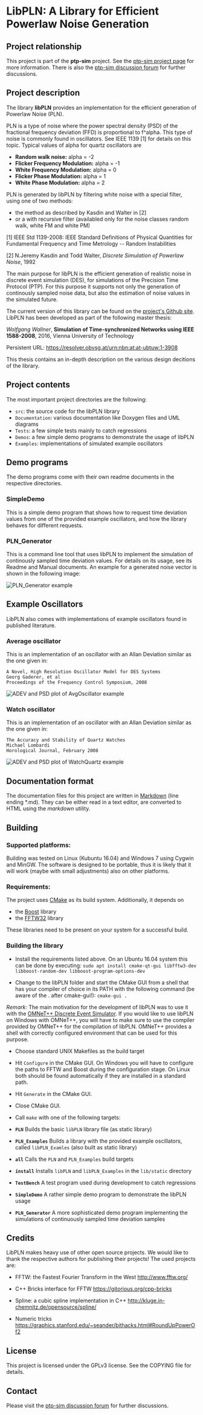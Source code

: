 
LibPLN: A Library for Efficient Powerlaw Noise Generation
==============================================================

Project relationship
-------------------------------

This project is part of the **ptp-sim** project.
See the [ptp-sim project page](https://ptp-sim.github.io/) for more information.
There is also the [ptp-sim discussion forum](http://ptp-sim.boards.net) for further discussions.

Project description
-------------------------------

The library **libPLN** provides an implementation for the efficient generation of Powerlaw Noise (PLN).

PLN is a type of noise where the power spectral density (PSD) of the fractional frequency deviation (FFD) is proportional to f^alpha.
This type of noise is commonly found in oscillators.
See IEEE 1139 [1] for details on this topic.
Typical values of alpha for quartz oscillators are

* **Random walk noise:** alpha = -2
* **Flicker Frequency Modulation:** alpha = -1
* **White Frequency Modulation:** alpha = 0
* **Flicker Phase Modulation:** alpha = 1
* **White Phase Modulation:** alpha = 2

PLN is generated by libPLN by filtering white noise with a special filter, using one of two methods:

* the method as described by Kasdin and Walter in [2]
* or a with recursive filter (availabled only for the noise classes random walk, white FM and white PM)

[1] IEEE Std 1139-2008: IEEE Standard Definitions of Physical Quantities for Fundamental Frequency and Time Metrology -- Random Instabilities

[2] N.Jeremy Kasdin and Todd Walter, *Discrete Simulation of Powerlaw Noise*, 1992

The main purpose for libPLN  is the efficient generation of realistic noise in discrete event simulation (DES), for simulations of the Precision Time Protocol (PTP).
For this purpose it supports not only the generation of continously sampled noise data, but also the estimation of
noise values in the simulated future.

The current version of this library can be found on the [project's Github site][3].
LibPLN has been developed as part of the following master thesis:

_Wolfgang Wallner_, __Simulation of Time-synchronized Networks using IEEE 1588-2008__, 2016, Vienna University of Technology

Persistent URL: https://resolver.obvsg.at/urn:nbn:at:at-ubtuw:1-3908

This thesis contains an in-depth description on the various design decitions of the library.

[3]: https://github.com/ptp-sim/libPLN "libPLN"

Project contents
-------------------------------

The most important project directories are the following:

* `src`: the source code for the libPLN library
* `Documentation`: various documentation like Doxygen files and UML diagrams
* `Tests`: a few simple tests mainly to catch regressions
* `Demos`: a few simple demo programs to demonstrate the usage of libPLN
* `Examples`: implementations of simulated example oscillators

Demo programs
-------------------------------

The demo programs come with their own readme documents in the respective directories.

### SimpleDemo

This is a simple demo program that shows how to request time deviation values from one of the provided example oscillators,
and how the library behaves for different requests.

### PLN_Generator

This is a command line tool that uses libPLN to implement the simulation of continously sampled time deviation values.
For details on its usage, see its Readme and Manual documents.
An example for a generated noise vector is shown in the following image:

![PLN_Generator example](img/Demos/PLN_Generator_Example.png)

Example Oscillators
-------------------------------

LibPLN also comes with implementations of example oscillators found in published literature.

### Average oscillator

This is an implementation of an oscillator with an Allan Deviation similar as the one given in:

    A Novel, High Resolution Oscillator Model for DES Systems
    Georg Gaderer, et al
    Proceedings of the Frequency Control Symposium, 2008

![ADEV and PSD plot of AvgOscillator example](img/Examples/AvgOsc.png)

### Watch oscillator

This is an implementation of an oscillator with an Allan Deviation similar as the one given in:

    The Accuracy and Stability of Quartz Watches
    Michael Lombardi
    Horological Journal, February 2008

![ADEV and PSD plot of WatchQuartz example](img/Examples/WatchQuartz.png)

Documentation format
-------------------------------

The documentation files for this project are written in [Markdown][4] (line ending \*.md).
They can be either read in a text editor, are converted to HTML using the *markdown* utility.

[4]: https://daringfireball.net/projects/markdown/

Building
---------------------

### Supported platforms:

Building was tested on Linux (Kubuntu 16.04) and Windows 7 using Cygwin and MinGW.
The software is designed to be portable, thus it is likely that it will work (maybe with small adjustments) also on other platforms.

### Requirements:

The project uses [CMake][5] as its build system.
Additionally, it depends on

* the [Boost][6] library
* the [FFTW32][7] library

These libraries need to be present on your system for a successful build.

[5]: https://cmake.org/
[6]: http://www.boost.org/
[7]: http://www.fftw.org/

### Building the library

* Install the requirements listed above. On an Ubuntu 16.04 system this can be done by executing:
`sudo apt install cmake-qt-gui libfftw3-dev libboost-random-dev libboost-program-options-dev`

* Change to the libPLN folder and start the CMake GUI from a shell that has your compiler of choice in its PATH with the following command (be aware of the . after cmake-gui!):
`cmake-gui .`

*Remark:* The main motivation for the development of libPLN was to use it with the [OMNeT++ Discrete Event Simulator][8].
If you would like to use libPLN on Windows with OMNeT++, you will have to make sure to use the compiler provided by OMNeT++ for the compilation of libPLN.
OMNeT++ provides a shell with correctly configured environment that can be used for this purpose.

[8]: https://omnetpp.org/

* Choose standard UNIX Makefiles as the build target

* Hit `Configure` in the CMake GUI.
On Windows you will have to configure the paths to FFTW and Boost during the configuration stage.
On Linux both should be found automatically if they are installed in a standard path.

* Hit `Generate` in the CMake GUI.

* Close CMake GUI.

* Call `make` with one of the following targets:

 * **`PLN`** Builds the basic `libPLN` library file (as static library)
 * **`PLN_Examples`** Builds a library with the provided example oscillators, called `libPLN_Examles` (also built as static library)
 * **`all`** Calls the `PLN` and `PLN_Examples` build targets
 * **`install`** Installs `libPLN` and `libPLN_Examples` in the `lib/static` directory
 * **`TestBench`** A test program used during development to catch regressions
 * **`SimpleDemo`** A rather simple demo program to demonstrate the libPLN usage
 * **`PLN_Generator`** A more sophisticated demo program implementing the simulations of continuously sampled time deviation samples

Credits
---------------------

LibPLN makes heavy use of other open source projects.
We would like to thank the respective authors for publishing their projects!
The used projects are:

* FFTW: the Fastest Fourier Transform in the West
   http://www.fftw.org/

* C++ Bricks interface for FFTW
   https://gitorious.org/cpp-bricks

* Spline: a cubic spline implementation in C++
   http://kluge.in-chemnitz.de/opensource/spline/

* Numeric tricks
   https://graphics.stanford.edu/~seander/bithacks.html#RoundUpPowerOf2

License
---------------------

This project is licensed under the GPLv3 license. See the COPYING file for details.

Contact
---------------------

Please visit the [ptp-sim discussion forum](http://ptp-sim.boards.net) for further discussions.
